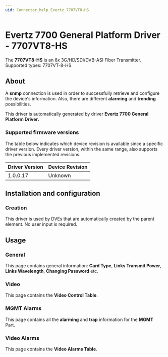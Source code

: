 ```yaml
---
uid: Connector_help_Evertz_7707VT8-HS
---
```


# Evertz 7700 General Platform Driver - 7707VT8-HS

The **7707VT8-HS** is an 8x 3G/HD/SDI/DVB-ASI Fiber Transmitter. Supported types: 7707VT-8-HS.

## About

A **snmp** connection is used in order to successfully retrieve and configure the device's information. Also, there are different **alarming** and **trending** possibilities.

This driver is automatically generated by driver **Evertz 7700 General Platform Driver.**

### Supported firmware versions

The table below indicates which device revision is available since a specific driver version. Every driver version, within the same range, also supports the previous implemented revisions.

| **Driver Version** | **Device Revision** |
|--------------------|---------------------|
| 1.0.0.17           | Unknown             |

## Installation and configuration

### Creation

This driver is used by DVEs that are automatically created by the parent element. No user input is required.

## Usage

### General

This page contains general information: **Card Type**, **Links Transmit Power**, **Links Wavelength**, **Changing Password** etc.

### Video

This page contains the **Video Control Table**.

### MGMT Alarms

This page contains all the **alarming** and **trap** information for the **MGMT** Part.

### Video Alarms

This page contains the **Video Alarms Table**.
